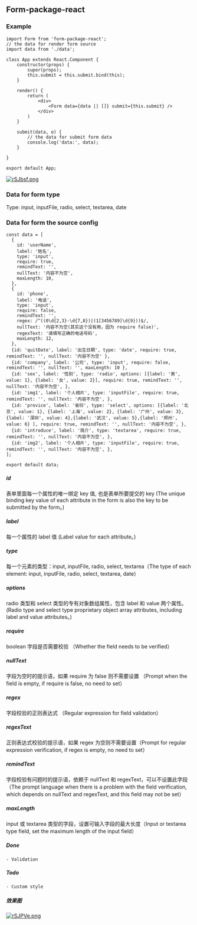 ## Form-package-react

### Example

```formPackageReact
import Form from 'form-package-react';
// the data for render form source
import data from './data';

class App extends React.Component {
	constructor(props) {
		super(props);
		this.submit = this.submit.bind(this);
	}

	render() {
		return (
			<div>
				<Form data={data || []} submit={this.submit} />
			</div>
		)
	}

	submit(data, e) {
		// the data for submit form data
		console.log('data:', data);
	}

}

export default App;
```
[![rSJbsf.png](https://s3.ax1x.com/2020/12/08/rSJbsf.png)](https://imgchr.com/i/rSJbsf)

### Data for form type

Type: input, inputFile, radio, select, textarea, date

### Data for form the source config
```data
const data = [
  {
    id: 'userName',
    label: '姓名',
    type: 'input',
    require: true,
    remindText: '',
    nullText: '内容不为空',
    maxLength: 10,
  },
  {
    id: 'phone',
    label: '电话',
    type: 'input',
    require: false,
    remindText: '',
    regex: /^((0\d{2,3}-\d{7,8})|(1[3456789]\d{9}))$/,
    nullText: '内容不为空(其实这个没有用，因为 require false)',
    regexText: '请填写正确的电话号码',
    maxLength: 12,
  },
  {id: 'quitDate', label: '出生日期', type: 'date', require: true, remindText: '', nullText: '内容不为空' },
  {id: 'company', label: '公司', type: 'input', require: false, remindText: '', nullText: '', maxLength: 10 },
  {id: 'sex', label: '性别', type: 'radio', options: [{label: '男', value: 1}, {label: '女', value: 2}], require: true, remindText: '', nullText: '内容不为空', },
  {id: 'img1', label: '个人相片', type: 'inputFile', require: true, remindText: '', nullText: '内容不为空', },
  {id: 'provice', label: '省份', type: 'select', options: [{label: '北京', value: 1}, {label: '上海', value: 2}, {label: '广州', value: 3},{label: '深圳', value: 4},{label: '武汉', value: 5},{label: '郑州', value: 6} ], require: true, remindText: '', nullText: '内容不为空', },
  {id: 'introduce', label: '简介', type: 'textarea', require: true, remindText: '', nullText: '内容不为空', },
  {id: 'img2', label: '个人相片', type: 'inputFile', require: true, remindText: '', nullText: '内容不为空', },
];

export default data;
```

##### id
表单里面每一个属性的唯一绑定 key 值, 也是表单所要提交的 key (The unique binding key value of each attribute in the form is also the key to be submitted by the form。)
##### label
每一个属性的 label 值 (Label value for each attribute。)
##### type
每一个元素的类型：input, inputFile, radio, select, textarea（The type of each element: input, inputFile, radio, select, textarea, date） 
##### options
radio 类型和 select 类型的专有对象数组属性，包含 label 和 value 两个属性。(Radio type and select type proprietary object array attributes, including label and value attributes。)
##### require
boolean 字段是否需要校验 （Whether the field needs to be verified）
##### nullText
字段为空时的提示语，如果 require 为 false 则不需要设置 （Prompt when the field is empty, if require is false, no need to set）
##### regex
字段校验的正则表达式 （Regular expression for field validation）
##### regexText
正则表达式校验的提示语，如果 regex 为空则不需要设置（Prompt for regular expression verification, if regex is empty, no need to set）
##### remindText
字段校验有问题时的提示语，依赖于 nullText 和 regexText，可以不设置此字段（The prompt language when there is a problem with the field verification, which depends on nullText and regexText, and this field may not be set）
##### maxLength
input 或 textarea 类型的字段，设置可输入字段的最大长度（Input or textarea type field, set the maximum length of the input field）
##### Done
    - Validation
##### Todo
    - Custom style
##### 效果图
[![rSJPVe.png](https://s3.ax1x.com/2020/12/08/rSJPVe.png)](https://imgchr.com/i/rSJPVe)
<!--
[![Dxlres.png](https://s3.ax1x.com/2020/12/07/Dxlres.png)](https://imgchr.com/i/Dxlres)
[![DxpZ5t.png](https://s3.ax1x.com/2020/12/07/DxpZ5t.png)](https://imgchr.com/i/DxpZ5t)
<img style="display:inline-block;width:388px;" src="https://s2.ax1x.com/2019/12/26/lkXWaq.png" />
-->
